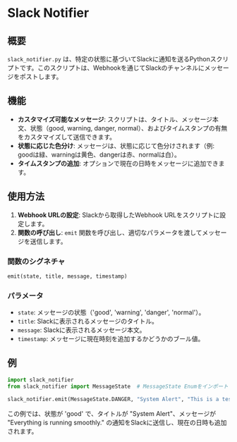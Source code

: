 # Slack Notifier

## 概要
`slack_notifier.py` は、特定の状態に基づいてSlackに通知を送るPythonスクリプトです。このスクリプトは、Webhookを通じてSlackのチャンネルにメッセージをポストします。

## 機能
- **カスタマイズ可能なメッセージ**: スクリプトは、タイトル、メッセージ本文、状態（good, warning, danger, normal）、およびタイムスタンプの有無をカスタマイズして送信できます。
- **状態に応じた色分け**: メッセージは、状態に応じて色分けされます（例: goodは緑、warningは黄色、dangerは赤、normalは白）。
- **タイムスタンプの追加**: オプションで現在の日時をメッセージに追加できます。

## 使用方法
1. **Webhook URLの設定**: Slackから取得したWebhook URLをスクリプトに設定します。
2. **関数の呼び出し**: `emit` 関数を呼び出し、適切なパラメータを渡してメッセージを送信します。

### 関数のシグネチャ
```python
emit(state, title, message, timestamp)
```

### パラメータ
- `state`: メッセージの状態（'good', 'warning', 'danger', 'normal'）。
- `title`: Slackに表示されるメッセージのタイトル。
- `message`: Slackに表示されるメッセージ本文。
- `timestamp`: メッセージに現在時刻を追加するかどうかのブール値。

## 例
```python
import slack_notifier
from slack_notifier import MessageState  # MessageState Enumをインポート

slack_notifier.emit(MessageState.DANGER, "System Alert", "This is a test message", True)
```

この例では、状態が 'good' で、タイトルが "System Alert"、メッセージが "Everything is running smoothly." の通知をSlackに送信し、現在の日時も追加されます。